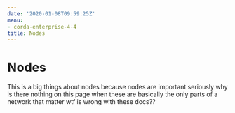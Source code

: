 ```yaml
---
date: '2020-01-08T09:59:25Z'
menu:
- corda-enterprise-4-4
title: Nodes
---
```



# Nodes

This is a big things about nodes because nodes are important seriously why is there nothing on this page when these are
            basically the only parts of a network that matter wtf is wrong with these docs??



